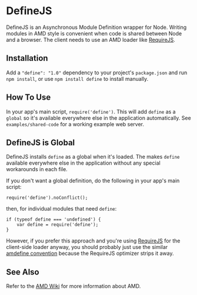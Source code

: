 # DefineJS #

DefineJS is an Asynchronous Module Definition wrapper for
Node. Writing modules in AMD style is convenient when code is shared
between Node and a browser. The client needs to use an AMD loader like
[RequireJS][0].


## Installation ##

Add a `"define": "1.0"` dependency to your project's `package.json`
and run `npm install`, or use `npm install define` to install
manually.


## How To Use ##

In your app's main script, `require('define')`. This will add `define`
as a `global` so it's available everywhere else in the application
automatically. See `examples/shared-code` for a working example web
server.


## DefineJS is Global ##

DefineJS installs `define` as a global when it's loaded. The makes
`define` available everywhere else in the application without any
special workarounds in each file.

If you don't want a global definition, do the following in your app's
main script:

    require('define').noConflict();

then, for individual modules that need `define`:

    if (typeof define === 'undefined') {
        var define = require('define');
    }

However, if you prefer this approach and you're using [RequireJS][0]
for the client-side loader anyway, you should probably just use the
similar [amdefine convention][1] because the RequireJS optimizer
strips it away.


## See Also ##

Refer to the [AMD Wiki][1] for more information about AMD.

[0]: http://requirejs.org/
[1]: http://requirejs.org/docs/node.html#nodeModules
[2]: https://github.com/amdjs/amdjs-api/wiki/AMD
